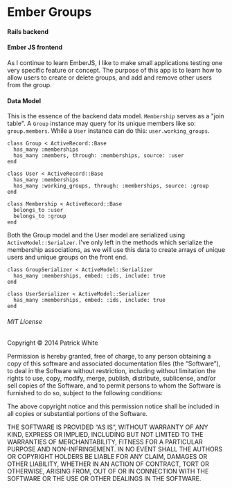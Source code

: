 Ember Groups
============

#### Rails backend
#### Ember JS frontend

As I continue to learn EmberJS, I like to make small applications testing one
very specific feature or concept. The purpose of this app is to learn how to
allow users to create or delete groups, and add and remove other users from
the group.  

#### Data Model

This is the essence of the backend data model. `Membership` serves as a "join table".
A `Group` instance may query for its unique members like so: `group.members`. While
a `User` instance can do this: `user.working_groups`.

    class Group < ActiveRecord::Base
      has_many :memberships
      has_many :members, through: :memberships, source: :user
    end

    class User < ActiveRecord::Base
      has_many :memberships
      has_many :working_groups, through: :memberships, source: :group
    end

    class Membership < ActiveRecord::Base
      belongs_to :user
      belongs_to :group
    end

Both the Group model and the User model are serialized using `ActiveModel::Serialzer`.
I've only left in the methods which serialize the membership associations, as we
will use this data to create arrays of unique users and unique groups on the
front end.

    class GroupSerializer < ActiveModel::Serializer
      has_many :memberships, embed: :ids, include: true
    end

    class UserSerializer < ActiveModel::Serializer
      has_many :memberships, embed: :ids, include: true
    end

###### MIT License

Copyright © 2014 Patrick White

Permission is hereby granted, free of charge, to any person obtaining a copy of
this software and associated documentation files (the “Software”), to deal in
the Software without restriction, including without limitation the rights to
use, copy, modify, merge, publish, distribute, sublicense, and/or sell copies
of the Software, and to permit persons to whom the Software is furnished to do
so, subject to the following conditions:

The above copyright notice and this permission notice shall be included in all
copies or substantial portions of the Software.

THE SOFTWARE IS PROVIDED “AS IS”, WITHOUT WARRANTY OF ANY KIND, EXPRESS OR
IMPLIED, INCLUDING BUT NOT LIMITED TO THE WARRANTIES OF MERCHANTABILITY,
FITNESS FOR A PARTICULAR PURPOSE AND NON-INFRINGEMENT. IN NO EVENT SHALL THE
AUTHORS OR COPYRIGHT HOLDERS BE LIABLE FOR ANY CLAIM, DAMAGES OR OTHER
LIABILITY, WHETHER IN AN ACTION OF CONTRACT, TORT OR OTHERWISE, ARISING FROM,
OUT OF OR IN CONNECTION WITH THE SOFTWARE OR THE USE OR OTHER DEALINGS IN THE
SOFTWARE.
